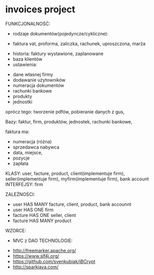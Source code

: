 # invoices project

FUNKCJONALNOŚĆ:

* rodzaje dokumentów(pojedyncze/cykliczne):
- faktura vat, proforma, zaliczka, rachunek, uproszczona, marża
* historia: faktury wystawione, zaplanowane
* baza klientów
* ustawienia:
- dane własnej firmy
- dodawanie użytowników 
- numeracja dokumentów
- rachunki bankowe
- produkty
- jednostki

oprócz tego:
tworzenie pdfów, pobieranie danych z gus, 


Bazy: faktur, firm, produktów, jednostek, rachunki bankowe, 

faktura ma: 
- numeracja (różna)
- sprzedawca nabywca 
- data, miejsce, 
- pozycje
- zapłata

KLASY:
user, facture, product, client(implementuje firm), seller(implementuje firm), myfirm(implementuje firm), bank account
INTERFEJSY:
firm

ZALEŻNOŚCI: 
- user HAS MANY facture, client, product, bank accounnt
- user HAS ONE firm
- facture HAS ONE seller, client
- facture HAS MANY product

WZORCE:
- MVC z DAO
TECHNOLOGIE:

* http://freemarker.apache.org/
* https://www.slf4j.org/
* https://github.com/svenkubiak/jBCrypt
* http://sparkjava.com/
